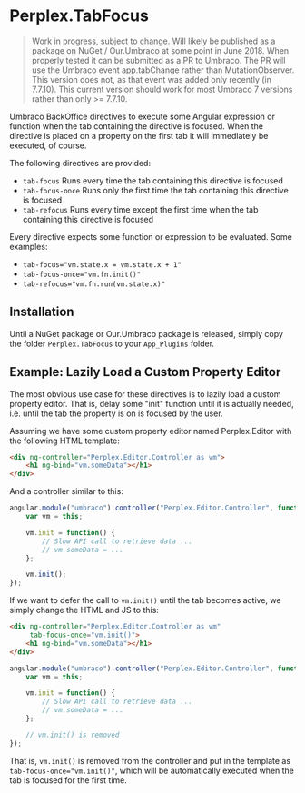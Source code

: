 # Perplex.TabFocus

> Work in progress, subject to change. Will likely be published as a package on NuGet / Our.Umbraco at some point in June 2018. When properly tested it can be submitted as a PR to Umbraco. The PR will use the Umbraco event app.tabChange rather than MutationObserver. This version does not, as that event was added only recently (in 7.7.10). This current version should work for most Umbraco 7 versions rather than only >= 7.7.10.

Umbraco BackOffice directives to execute some Angular expression or function when the tab containing the directive is focused.
When the directive is placed on a property on the first tab it will immediately be executed, of course.

The following directives are provided:

-   `tab-focus`
    Runs every time the tab containing this directive is focused
-   `tab-focus-once`
    Runs only the first time the tab containing this directive is focused
-   `tab-refocus`
    Runs every time except the first time when the tab containing this directive is focused

Every directive expects some function or expression to be evaluated. Some examples:

-   `tab-focus="vm.state.x = vm.state.x + 1"`
-   `tab-focus-once="vm.fn.init()"`
-   `tab-refocus="vm.fn.run(vm.state.x)"`

## Installation

Until a NuGet package or Our.Umbraco package is released, simply copy the folder `Perplex.TabFocus` to your `App_Plugins` folder.

## Example: Lazily Load a Custom Property Editor

The most obvious use case for these directives is to lazily load a custom property editor.
That is, delay some "init" function until it is actually needed, i.e. until the tab the property is on is focused by the user.

Assuming we have some custom property editor named Perplex.Editor with the following HTML template:

```html
<div ng-controller="Perplex.Editor.Controller as vm">
    <h1 ng-bind="vm.someData"></h1>
</div>
```

And a controller similar to this:

```javascript
angular.module("umbraco").controller("Perplex.Editor.Controller", function() {
    var vm = this;

    vm.init = function() {
        // Slow API call to retrieve data ...
        // vm.someData = ...
    };

    vm.init();
});
```

If we want to defer the call to `vm.init()` until the tab becomes active, we simply change the HTML and JS to this:

```html
<div ng-controller="Perplex.Editor.Controller as vm"
     tab-focus-once="vm.init()">
    <h1 ng-bind="vm.someData"></h1>
</div>
```

```javascript
angular.module("umbraco").controller("Perplex.Editor.Controller", function() {
    var vm = this;

    vm.init = function() {
        // Slow API call to retrieve data ...
        // vm.someData = ...
    };

    // vm.init() is removed
});
```

That is, `vm.init()` is removed from the controller and put in the template as `tab-focus-once="vm.init()"`, which will be automatically executed when the tab is focused for the first time.
